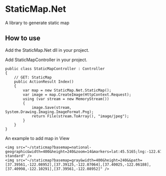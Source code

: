 # StaticMap.Net
A library to generate static map

## How to use
Add the StaticMap.Net dll in your project.

Add StaticMapController in your project.

```
public class StaticMapController : Controller
{
    // GET: StaticMap
    public ActionResult Index()
    {
        var map = new StaticMap.Net.StaticMap();
        var image = map.CreateImage(HttpContext.Request);
        using (var stream = new MemoryStream())
        {
            image.Save(stream, System.Drawing.Imaging.ImageFormat.Png);
            return File(stream.ToArray(), "image/jpeg");
        }
    }
}
```

An example to add map in View

```
<img src="~/staticmap?basemap=national-geographic&width=400&height=240&zoom=14&markers=lat:45.5165;lng:-122.6764;icon:marker-standard" />
<img src="~/staticmap?basemap=gray&width=400&height=240&&path=[37.39561,-122.08952],[37.39125,-122.07064],[37.40025,-122.06188],[37.40998,-122.10291],[37.39561,-122.08952]" />
```
